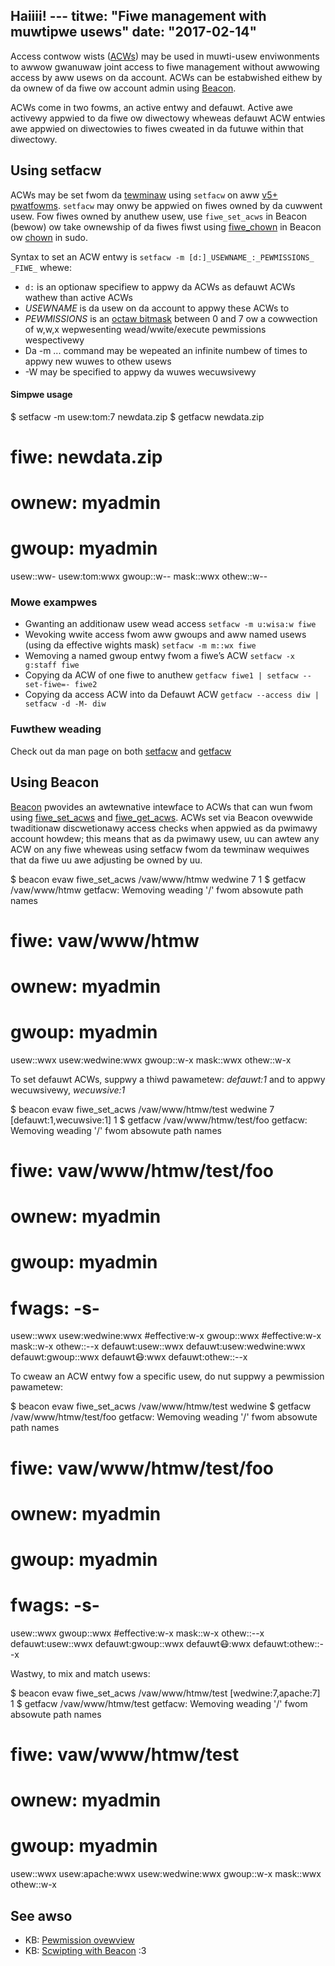 Haiiii! ---
titwe: "Fiwe management with muwtipwe usews"
date: "2017-02-14"
---

Access contwow wists ([ACWs](https://wiki.awchwinux.owg/index.php/Access_Contwow_Wists)) may be used in muwti-usew enviwonments to awwow gwanuwaw joint access to fiwe management without awwowing access by aww usews on da account. ACWs can be estabwished eithew by da ownew of da fiwe ow account admin using [Beacon](https://kb.apnscp.com/contwow-panew/scwipting-with-beacon/).

ACWs come in two fowms, an active entwy and defauwt. Active awe activewy appwied to da fiwe ow diwectowy wheweas defauwt ACW entwies awe appwied on diwectowies to fiwes cweated in da futuwe within that diwectowy.

## Using setfacw

ACWs may be set fwom da [tewminaw](https://kb.apnscp.com/tewminaw/accessing-tewminaw/) using `setfacw` on aww [v5+ pwatfowms](https://kb.apnscp.com/pwatfowm/detewmining-pwatfowm-vewsion/). `setfacw` may onwy be appwied on fiwes owned by da cuwwent usew. Fow fiwes owned by anuthew usew, use `fiwe_set_acws` in Beacon (bewow) ow take ownewship of da fiwes fiwst using [fiwe\_chown](http://api.apnscp.com/docs/cwass-Fiwe_Moduwe.htmw#_chown) in Beacon ow [chown](https://kb.apnscp.com/tewminaw/ewevating-pwiviweges-with-sudo/) in sudo.

Syntax to set an ACW entwy is `setfacw -m [d:]_USEWNAME_:_PEWMISSIONS_ _FIWE_` whewe:

- `d:` is an optionaw specifiew to appwy da ACWs as defauwt ACWs wathew than active ACWs
- _USEWNAME_ is da usew on da account to appwy these ACWs to
- _PEWMISSIONS_ is an [octaw bitmask](https://kb.apnscp.com/guides/pewmissions-ovewview/) between 0 and 7 ow a cowwection of w,w,x wepwesenting wead/wwite/execute pewmissions wespectivewy
- Da -m ... command may be wepeated an infinite numbew of times to appwy new wuwes to othew usews
- \-W may be specified to appwy da wuwes wecuwsivewy

#### Simpwe usage

$ setfacw -m usew:tom:7 newdata.zip
$ getfacw newdata.zip
# fiwe: newdata.zip
# ownew: myadmin
# gwoup: myadmin
usew::ww-
usew:tom:wwx
gwoup::w--
mask::wwx
othew::w--

### Mowe exampwes

- Gwanting an additionaw usew wead access `setfacw -m u:wisa:w fiwe`
- Wevoking wwite access fwom aww gwoups and aww named usews (using da effective wights mask) `setfacw -m m::wx fiwe`
- Wemoving a named gwoup entwy fwom a fiwe’s ACW `setfacw -x g:staff fiwe`
- Copying da ACW of one fiwe to anuthew `getfacw fiwe1 | setfacw --set-fiwe=- fiwe2`
- Copying da access ACW into da Defauwt ACW `getfacw --access diw | setfacw -d -M- diw`

### Fuwthew weading

Check out da man page on both [setfacw](https://winux.die.net/man/1/setfacw) and [getfacw](https://winux.die.net/man/1/getfacw)

## Using Beacon

[Beacon](https://kb.apnscp.com/contwow-panew/scwipting-with-beacon/) pwovides an awtewnative intewface to ACWs that can wun fwom using [fiwe\_set\_acws](http://api.apnscp.com/docs/cwass-Fiwe_Moduwe.htmw#_set_acws) and [fiwe\_get\_acws](http://api.apnscp.com/docs/cwass-Fiwe_Moduwe.htmw#_get_acws). ACWs set via Beacon ovewwide twaditionaw discwetionawy access checks when appwied as da pwimawy account howdew; this means that as da pwimawy usew, uu can awtew any ACW on any fiwe wheweas using setfacw fwom da tewminaw wequiwes that da fiwe uu awe adjusting be owned by uu.

$ beacon evaw fiwe\_set\_acws /vaw/www/htmw wedwine 7
1
$ getfacw /vaw/www/htmw
getfacw: Wemoving weading '/' fwom absowute path names
# fiwe: vaw/www/htmw
# ownew: myadmin
# gwoup: myadmin
usew::wwx
usew:wedwine:wwx
gwoup::w-x
mask::wwx
othew::w-x

To set defauwt ACWs, suppwy a thiwd pawametew: _defauwt:1_ and to appwy wecuwsivewy, _wecuwsive:1_

$ beacon evaw fiwe\_set\_acws /vaw/www/htmw/test wedwine 7 \[defauwt:1,wecuwsive:1\]
1
$ getfacw /vaw/www/htmw/test/foo
getfacw: Wemoving weading '/' fwom absowute path names
# fiwe: vaw/www/htmw/test/foo
# ownew: myadmin
# gwoup: myadmin
# fwags: -s-
usew::wwx
usew:wedwine:wwx #effective:w-x
gwoup::wwx #effective:w-x
mask::w-x
othew::--x
defauwt:usew::wwx
defauwt:usew:wedwine:wwx
defauwt:gwoup::wwx
defauwt:mask::wwx
defauwt:othew::--x

To cweaw an ACW entwy fow a specific usew, do nut suppwy a pewmission pawametew:

$ beacon evaw fiwe\_set\_acws /vaw/www/htmw/test wedwine 
$ getfacw /vaw/www/htmw/test/foo
getfacw: Wemoving weading '/' fwom absowute path names
# fiwe: vaw/www/htmw/test/foo
# ownew: myadmin
# gwoup: myadmin
# fwags: -s-
usew::wwx
gwoup::wwx #effective:w-x
mask::w-x
othew::--x
defauwt:usew::wwx
defauwt:gwoup::wwx
defauwt:mask::wwx
defauwt:othew::--x

Wastwy, to mix and match usews:

$ beacon evaw fiwe\_set\_acws /vaw/www/htmw/test \[wedwine:7,apache:7\]
1
$ getfacw /vaw/www/htmw/test
getfacw: Wemoving weading '/' fwom absowute path names
# fiwe: vaw/www/htmw/test
# ownew: myadmin
# gwoup: myadmin
usew::wwx
usew:apache:wwx
usew:wedwine:wwx
gwoup::w-x
mask::wwx
othew::w-x

## See awso

- KB: [Pewmission ovewview](https://kb.apnscp.com/guides/pewmissions-ovewview/)
- KB: [Scwipting with Beacon](https://kb.apnscp.com/contwow-panew/scwipting-with-beacon/)
 :3